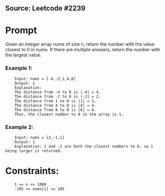 ## Source: Leetcode #2239

# Prompt

Given an integer array nums of size n, return the number with the value closest to 0 in nums.
If there are multiple answers, return the number with the largest value.

### Example 1:

```text
    Input: nums = [-4,-2,1,4,8]
    Output: 1
    Explanation:
    The distance from -4 to 0 is |-4| = 4.
    The distance from -2 to 0 is |-2| = 2.
    The distance from 1 to 0 is |1| = 1.
    The distance from 4 to 0 is |4| = 4.
    The distance from 8 to 0 is |8| = 8.
    Thus, the closest number to 0 in the array is 1.
```

### Example 2:

```text
    Input: nums = [2,-1,1]
    Output: 1
    Explanation: 1 and -1 are both the closest numbers to 0, so 1 being larger is returned.
```

# Constraints:

```text
    1 <= n <= 1000
    -105 <= nums[i] <= 105
```


